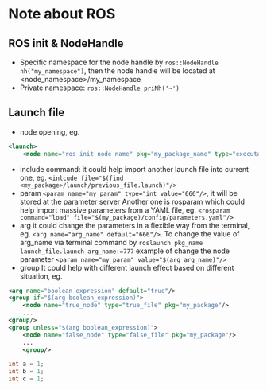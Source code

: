 # Note about ROS

## ROS init & NodeHandle
- Specific namespace for the node handle by `ros::NodeHandle nh("my_namespace")`, then the node handle will be located at <node_namespace>/my_namespace
- Private namespace: `ros::NodeHandle priNh('~')`

## Launch file
- node opening, eg.
```xml
<launch>
    <node name="ros init node name" pkg="my_package_name" type="executable file name" output="screen/" ns="my node namespace"/>
```
- include command: it could help import another launch file into current one, eg. `<inlcude file="$(find <my_package>/launch/previous_file.launch)"/>`
- param
`<param name="my_param" type="int value="666"/>`, it will be stored at the parameter server
Another one is rosparam which could help import massive parameters from a YAML file, eg. `<rosparam command="load" file="$(my_package)/config/parameters.yaml"/>`
- arg
it could change the parameters in a flexible way from the terminal, eg. `<arg name="arg_name" default="666"/>`. To change the value of arg_name via terminal command by `roslaunch pkg_name launch_file.launch arg_name:=777`
example of change the node parameter `<param name="my_param" value="$(arg arg_name)"/>`
- group
It could help with different launch effect based on different situation, eg. 
```xml
<arg name="boolean_expression" default="true"/>
<group if="$(arg boolean_expression)">
    <node name="true_node" type="true_file" pkg="my_package"/>
    ...
<group/>
<group unless="$(arg boolean_expression)">
    <node name="false_node" type="false_file" pkg="my_package"/>
    ...
    <group/>
```

```C
int a = 1;
int b = 1;
int c = 1;
```